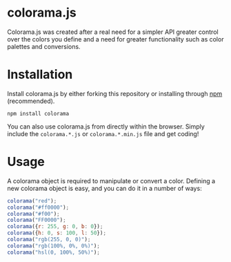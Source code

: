 # colorama.js

Colorama.js was created after a real need for a simpler API greater control over the colors you define and a need for greater functionality such as color palettes and conversions.

# Installation

Install colorama.js by either forking this repository or installing through [npm](http://npmjs.org/) (recommended).

    npm install colorama
    
You can also use colorama.js from directly within the browser. Simply include the `colorama.*.js` or `colorama.*.min.js` file and get coding!
    
# Usage

A colorama object is required to manipulate or convert a color. Defining a new colorama object is easy, and you can do it in a number of ways:

```javascript
colorama("red");
colorama("#ff0000");
colorama("#f00");
colorama("FF0000");
colorama({r: 255, g: 0, b: 0});
colorama({h: 0, s: 100, l: 50});
colorama("rgb(255, 0, 0)");
colorama("rgb(100%, 0%, 0%)");
colorama("hsl(0, 100%, 50%)");
```

